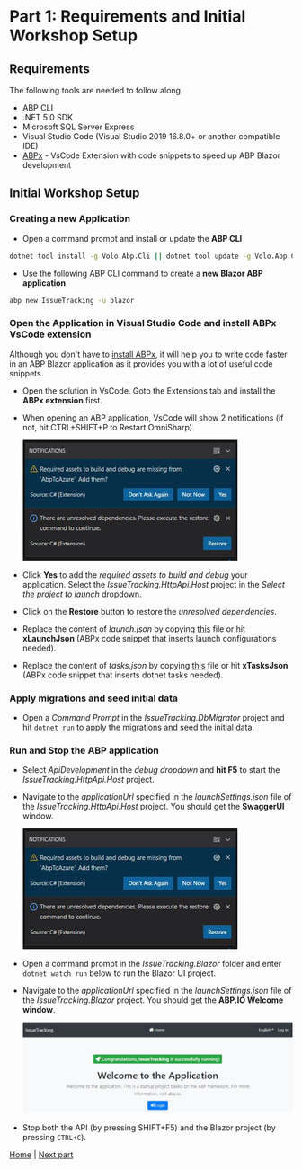 # Part 1: Requirements and Initial Workshop Setup

## Requirements

The following tools are needed to follow along.

- ABP CLI
- .NET 5.0 SDK
- Microsoft SQL Server Express
- Visual Studio Code (Visual Studio 2019 16.8.0+ or another compatible IDE)
- [ABPx](https://marketplace.visualstudio.com/items?itemName=BartVanHoey.abpx) - VsCode Extension with code snippets to speed up ABP Blazor development

## Initial Workshop Setup

### Creating a new Application

- Open a command prompt and install or update the **ABP CLI**

```bash
dotnet tool install -g Volo.Abp.Cli || dotnet tool update -g Volo.Abp.Cli
```

- Use the following ABP CLI command to create a **new Blazor ABP application**

```bash
abp new IssueTracking -u blazor
```

### Open the Application in Visual Studio Code and install ABPx VsCode extension

Although you don't have to [install ABPx](https://marketplace.visualstudio.com/items?itemName=BartVanHoey.abpx), it will help you to write code faster in an ABP Blazor application as it provides you with a lot of useful code snippets.

- Open the solution in VsCode. Goto the Extensions tab and install the **ABPx extension** first.
  
- When opening an ABP application, VsCode will show 2 notifications (if not, hit CTRL+SHIFT+P to Restart OmniSharp).

    ![Unresolved dependencies and Required assets](docs/part1/../../images/UnResolvedDependenciesAndRequiredAssets.jpg)

- Click **Yes** to add the *required assets to build and debug* your application. Select the *IssueTracking.HttpApi.Host* project in the *Select the project to launch* dropdown.

- Click on the **Restore** button to restore the *unresolved dependencies*.

- Replace the content of *launch.json* by copying [this](https://raw.githubusercontent.com/bartvanhoey/WorkshopDDD/main/.vscode/launch.json) file or hit **xLaunchJson** (ABPx code snippet that inserts launch configurations needed).

- Replace the content of *tasks.json* by copying [this](https://raw.githubusercontent.com/bartvanhoey/WorkshopDDD/main/.vscode/tasks.json) file or hit **xTasksJson** (ABPx code snippet that inserts dotnet tasks needed).

### Apply migrations and seed initial data

- Open a *Command Prompt* in the *IssueTracking.DbMigrator* project and hit `dotnet run` to apply the migrations and seed the initial data.
  
### Run and Stop the ABP application

- Select *ApiDevelopment* in the *debug dropdown* and **hit F5** to start the *IssueTracking.HttpApi.Host* project.
- Navigate to the *applicationUrl* specified in the *launchSettings.json* file of the *IssueTracking.HttpApi.Host* project. You should get the **SwaggerUI** window.

    ![SwaggerUI window](images/UnResolvedDependenciesAndRequiredAssets.jpg)

- Open a command prompt in the *IssueTracking.Blazor* folder and enter `dotnet watch run` below to run the Blazor UI project.
- Navigate to the *applicationUrl* specified in the *launchSettings.json* file of the *IssueTracking.Blazor* project. You should get the **ABP.IO Welcome window**.

    ![Abp Welcome window](images/AbpIoWelcomeWindow.jpg)

- Stop both the API (by pressing SHIFT+F5) and the Blazor project (by pressing `CTRL+C`).

[Home](./../../README.md) | [Next part](../part2/part2.md)
